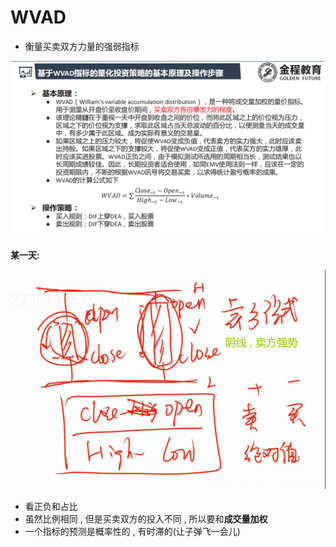 # WVAD

- 衡量买卖双方力量的强弱指标

![image-20200313182547699](买卖强势.assets/image-20200313182547699.png)

**某一天:**

<img src="买卖强势.assets/image-20200313184821525.png" alt="image-20200313184821525" style="zoom:67%;" />

- 看正负和占比
- 虽然比例相同 , 但是买卖双方的投入不同 , 所以要和**成交量加权**
- 一个指标的预测是概率性的 , 有时滞的(让子弹飞一会儿)

